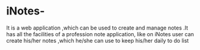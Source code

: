 # iNotes-
It is a web application ,which can be used to create and manage notes .It has all the facilities of a profession note application, like on iNotes user can create his/her notes ,which he/she can use to keep his/her daily to do list 
